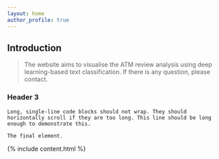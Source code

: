 ```yaml
---
layout: home
author_profile: true
---
```


 ## Introduction
> The website aims to visualise the ATM review analysis using deep learning-based text classification.
> If there is any question, please contact. 

### Header 3


```
Long, single-line code blocks should not wrap. They should horizontally scroll if they are too long. This line should be long enough to demonstrate this.
```

```
The final element.
```
{% include content.html %}
